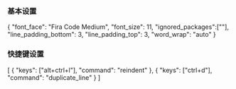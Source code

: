 ### 基本设置
{
	"font_face": "Fira Code Medium",
	"font_size": 11,
	"ignored_packages":[""],
	"line_padding_bottom": 3,
	"line_padding_top": 3,
	"word_wrap": "auto"
}

### 快捷键设置 
[
	{ "keys": ["alt+ctrl+l"], "command": "reindent" },
	{ "keys": ["ctrl+d"], "command": "duplicate_line" }
]
